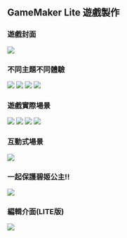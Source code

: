 
## GameMaker Lite 遊戲製作
### 遊戲封面
![](https://github.com/zerayo714/GameMaker/blob/main/%E8%9E%A2%E5%B9%95%E6%93%B7%E5%8F%96%E7%95%AB%E9%9D%A2%202024-03-28%20161240.png)


### 不同主題不同體驗
![](https://github.com/zerayo714/GameMaker/blob/main/%E8%9E%A2%E5%B9%95%E6%93%B7%E5%8F%96%E7%95%AB%E9%9D%A2%202024-03-28%20161636.png)
![](https://github.com/zerayo714/GameMaker/blob/main/%E8%9E%A2%E5%B9%95%E6%93%B7%E5%8F%96%E7%95%AB%E9%9D%A2%202024-03-28%20161921.png)
![](https://github.com/zerayo714/GameMaker/blob/main/%E8%9E%A2%E5%B9%95%E6%93%B7%E5%8F%96%E7%95%AB%E9%9D%A2%202024-03-28%20163148.png)
![](https://github.com/zerayo714/GameMaker/blob/main/%E8%9E%A2%E5%B9%95%E6%93%B7%E5%8F%96%E7%95%AB%E9%9D%A2%202024-03-28%20163225.png)

### 遊戲實際場景
![](https://github.com/zerayo714/GameMaker/blob/main/%E8%9E%A2%E5%B9%95%E6%93%B7%E5%8F%96%E7%95%AB%E9%9D%A2%202024-03-28%20161712.png)
![](https://github.com/zerayo714/GameMaker/blob/main/%E8%9E%A2%E5%B9%95%E6%93%B7%E5%8F%96%E7%95%AB%E9%9D%A2%202024-03-28%20161840.png)
![](https://github.com/zerayo714/GameMaker/blob/main/%E8%9E%A2%E5%B9%95%E6%93%B7%E5%8F%96%E7%95%AB%E9%9D%A2%202024-03-28%20162011.png)
![](https://github.com/zerayo714/GameMaker/blob/main/%E8%9E%A2%E5%B9%95%E6%93%B7%E5%8F%96%E7%95%AB%E9%9D%A2%202024-03-28%20161629.png)


### 互動式場景
![](https://github.com/zerayo714/GameMaker/blob/main/%E8%9E%A2%E5%B9%95%E6%93%B7%E5%8F%96%E7%95%AB%E9%9D%A2%202024-03-28%20162044.png)
### 一起保護碧姬公主!!
![](https://github.com/zerayo714/GameMaker/blob/main/%E8%9E%A2%E5%B9%95%E6%93%B7%E5%8F%96%E7%95%AB%E9%9D%A2%202024-03-28%20162206.png)

### 編輯介面(LITE版)
![](https://github.com/zerayo714/GameMaker/blob/main/%E8%9E%A2%E5%B9%95%E6%93%B7%E5%8F%96%E7%95%AB%E9%9D%A2%202024-03-28%20163738.png)
